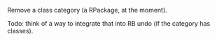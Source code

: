 Remove a class category (a RPackage, at the moment).

Todo: think of a way to integrate that into RB undo (if the category has classes).